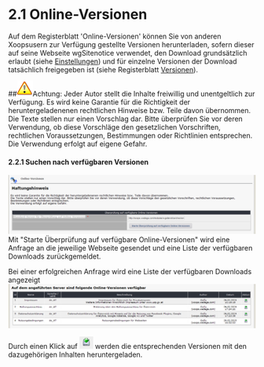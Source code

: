 # 2.1 Online-Versionen

Auf dem Registerblatt 'Online-Versionen' können Sie von anderen Xoopsusern zur Verfügung gestellte Versionen herunterladen, sofern dieser auf seine Webseite wgSitenotice verwendet, den Download grundsätzlich erlaubt (siehe [Einstellungen](3preferences.md)) und für einzelne Versionen der Download tatsächlich freigegeben ist (siehe Registerblatt [Versionen](2admin_versions.md)).

##![](../assets/info/important.png)Achtung:
Jeder Autor stellt die Inhalte freiwillig und unentgeltlich zur Verfügung. Es wird keine Garantie für die Richtigkeit der heruntergeladenenen rechtlichen Hinweise bzw. Teile davon übernommen. Die Texte stellen nur einen Vorschlag dar. Bitte überprüfen Sie vor deren Verwendung, ob diese Vorschläge den gesetzlichen Vorschriften, rechtlichen Voraussetzungen, Bestimmungen oder Richtlinien entsprechen.
Die Verwendung erfolgt auf eigene Gefahr.
 
#### 2.2.1 Suchen nach verfügbaren Versionen
![](../assets/2admin_onlineversions_search.png)
Mit "Starte Überprüfung auf verfügbare Online-Versionen" wird eine Anfrage an die jeweilige Webseite gesendet und eine Liste der verfügbaren Downloads zurückgemeldet.

Bei einer erfolgreichen Anfrage wird eine Liste der verfügbaren Downloads angezeigt
![](../assets/2admin_onlineversions_list.png)

Durch einen Klick auf ![](../assets/2admin_onlineversions_btn.png) werden die entsprechenden Versionen mit den dazugehörigen Inhalten heruntergeladen.
